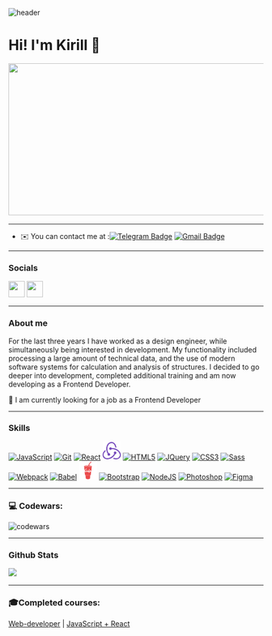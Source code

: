 ![header](https://capsule-render.vercel.app/api?type=waving&color=gradient&customColorList=5&height=120&section=header)

Hi! I'm Kirill 👋
==============================================================================================================================


<div align="center">
  <img src="https://media.giphy.com/media/dWesBcTLavkZuG35MI/giphy.gif" width="600" height="300"/>
</div>

---

* ✉️  You can contact me at :[![Telegram Badge](https://img.shields.io/badge/-KirillGoncharov-blue?style=flat&logo=Telegram&logoColor=white)](https://t.me/Justlol1) [![Gmail Badge](https://img.shields.io/badge/-Gmail-red?style=flat&logo=Gmail&logoColor=white)](mailto:kirillgoncharov29346@gmail.com)

---
### Socials

<p align="left"> <a href="https://www.facebook.com/kirill.goncharov.585" target="_blank" rel="noreferrer"><img src="https://raw.githubusercontent.com/danielcranney/readme-generator/main/public/icons/socials/facebook.svg" width="32" height="32" /></a> <a href="https://www.github.com/kirillgoncharov96" target="_blank" rel="noreferrer"><img src="https://raw.githubusercontent.com/danielcranney/readme-generator/main/public/icons/socials/github.svg" width="32" height="32" /></a></p>

---
### About me

For the last three years I have worked as a design engineer, while simultaneously being interested in development.
My functionality included processing a large amount of technical data, and the use of modern software systems for calculation and analysis of structures.
I decided to go deeper into development, completed additional training and am now developing as a Frontend Developer.

🔭 I am currently looking for a job as a Frontend Developer

---
### Skills

<p align="left">
<a href="https://developer.mozilla.org/en-US/docs/Web/JavaScript" target="_blank" rel="noreferrer"><img src="https://raw.githubusercontent.com/danielcranney/readme-generator/main/public/icons/skills/javascript-colored.svg" width="36" height="36" alt="JavaScript" /></a>
<a href="https://git-scm.com/" target="_blank" rel="noreferrer"><img src="https://raw.githubusercontent.com/danielcranney/readme-generator/main/public/icons/skills/git-colored.svg" width="36" height="36" alt="Git" /></a>
<a href="https://reactjs.org/" target="_blank" rel="noreferrer"><img src="https://raw.githubusercontent.com/danielcranney/readme-generator/main/public/icons/skills/react-colored.svg" width="36" height="36" alt="React" /></a>
<a href="https://redux.js.org/" target="_blank" rel="noreferrer"><img src="https://github.com/devicons/devicon/blob/master/icons/redux/redux-original.svg" title="Redux" alt="Redux " width="36" height="36" /></a>
<a href="https://developer.mozilla.org/en-US/docs/Glossary/HTML5" target="_blank" rel="noreferrer"><img src="https://raw.githubusercontent.com/danielcranney/readme-generator/main/public/icons/skills/html5-colored.svg" width="36" height="36" alt="HTML5" /></a>
<a href="https://jquery.com/" target="_blank" rel="noreferrer"><img src="https://raw.githubusercontent.com/danielcranney/readme-generator/main/public/icons/skills/jquery-colored.svg" width="36" height="36" alt="JQuery" /></a>
<a href="https://www.w3.org/TR/CSS/#css" target="_blank" rel="noreferrer"><img src="https://raw.githubusercontent.com/danielcranney/readme-generator/main/public/icons/skills/css3-colored.svg" width="36" height="36" alt="CSS3" /></a>
<a href="https://sass-lang.com/" target="_blank" rel="noreferrer"><img src="https://raw.githubusercontent.com/danielcranney/readme-generator/main/public/icons/skills/sass-colored.svg" width="36" height="36" alt="Sass" /></a>
<a href="https://webpack.js.org/" target="_blank" rel="noreferrer"><img src="https://raw.githubusercontent.com/danielcranney/readme-generator/main/public/icons/skills/webpack-colored.svg" width="36" height="36" alt="Webpack" /></a>
<a href="https://babeljs.io/" target="_blank" rel="noreferrer"><img src="https://raw.githubusercontent.com/danielcranney/readme-generator/main/public/icons/skills/babel-colored.svg" width="36" height="36" alt="Babel" /></a>
<a href="https://gulpjs.com/" target="_blank" rel="noreferrer"><img src="https://raw.githubusercontent.com/devicons/devicon/master/icons/gulp/gulp-plain.svg" width="36" height="36" alt="Gulp" /></a>
<a href="https://getbootstrap.com/" target="_blank" rel="noreferrer"><img src="https://raw.githubusercontent.com/danielcranney/readme-generator/main/public/icons/skills/bootstrap-colored.svg" width="36" height="36" alt="Bootstrap" /></a>
<a href="https://nodejs.org/en/" target="_blank" rel="noreferrer"><img src="https://raw.githubusercontent.com/danielcranney/readme-generator/main/public/icons/skills/nodejs-colored.svg" width="36" height="36" alt="NodeJS" /></a>
<a href="https://www.adobe.com/uk/products/photoshop.html" target="_blank" rel="noreferrer"><img src="https://raw.githubusercontent.com/danielcranney/readme-generator/main/public/icons/skills/photoshop-colored.svg" width="36" height="36" alt="Photoshop" /></a>
<a href="https://www.figma.com/" target="_blank" rel="noreferrer"><img src="https://raw.githubusercontent.com/danielcranney/readme-generator/main/public/icons/skills/figma-colored.svg" width="36" height="36" alt="Figma" /></a>
</p>

---


### 💻 Codewars:

![codewars](https://www.codewars.com/users/kirillgoncharov96/badges/large)

---

### Github Stats 
<img height=150 src="https://github-readme-stats.vercel.app/api/top-langs/?username=kirillgoncharov96&layout=compact&theme=dracula&hide_border=true" />

---

### 🎓Completed courses: 

<a href="https://www.udemy.com/certificate/UC-b2e73d28-1363-47c8-ad0c-391b6dc8aa33/">Web-developer</a>
|
<a href="https://www.udemy.com/certificate/UC-005c9dc9-916c-4989-8e56-bc90f10dd36b/">JavaScript + React</a>


<!--
**kirillgoncharov96/kirillgoncharov96** is a ✨ _special_ ✨ repository because its `README.md` (this file) appears on your GitHub profile.

Here are some ideas to get you started:

- 🔭 I’m currently working on ...
- 🌱 I’m currently learning ...
- 👯 I’m looking to collaborate on ...
- 🤔 I’m looking for help with ...
- 💬 Ask me about ...
- 📫 How to reach me: ...
- 😄 Pronouns: ...
- ⚡ Fun fact: ...
-->
